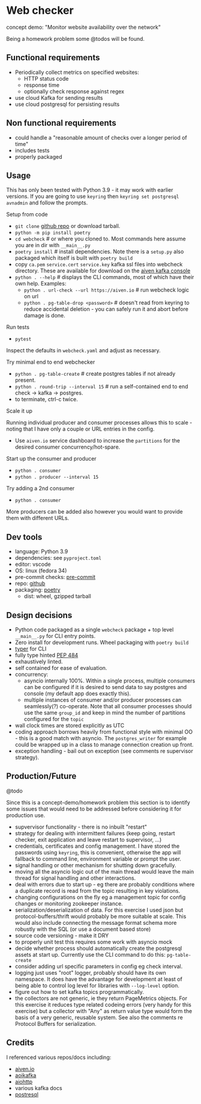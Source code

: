 # Web checker

concept demo: "Monitor website availability over the network"

Being a homework problem some @todos will be found.

## Functional requirements

- Periodically collect metrics on specified websites:
  - HTTP status code
  - response time
  - optionally check response against regex
- use cloud Kafka for sending results
- use cloud postgresql for persisting results

## Non functional requirements

- could handle a "reasonable amount of checks over a longer period of time"
- includes tests
- properly packaged

## Usage

This has only been tested with Python 3.9 - it may work with earlier versions. If you are going to use `keyring` then `keyring set postgresql avnadmin` and follow the prompts.

Setup from code

- `git clone` [github repo](https://github.com/aiven-recruitment/seniorsre-20210618-paulsorenson) or download tarball.
- `python -m pip install poetry`
- `cd webcheck` # or where you cloned to. Most commands here assume you are in dir with `__main__.py`
- `poetry install` # install dependencies. Note there is a `setup.py` also packaged which itself is built with `poetry build`
- copy `ca.pem` `service.cert` `service.key` kafka ssl files into webcheck directory. These are available for download on the [aiven kafka console](https://console.aiven.io/project/metrak-749b/services/kafka-1c4efd3)
- `python . --help` # displays the CLI commands, most of which have their own help. Examples:
  - `python . url-check --url https://aiven.io`  # run webcheck logic on url
  - `python . pg-table-drop <password>`  # doesn't read from keyring to reduce accidental deletion - you can safely run it and abort before damage is done.

Run tests

- `pytest`

Inspect the defaults in `webcheck.yaml` and adjust as necessary.

Try minimal end to end webchecker

- `python . pg-table-create`  # create postgres tables if not already present.
- `python . round-trip --interval 15`  # run a self-contained end to end check -> kafka -> postgres.
- to terminate, ctrl-c twice.

Scale it up

Running individual producer and consumer processes allows this to scale - noting that I have only a couple or URL entries in the config.

- Use `aiven.io` service dashboard to increase the `partitions` for the desired consumer concurrency/hot-spare.

Start up the consumer and producer

- `python . consumer`
- `python . producer --interval 15`

Try adding a 2nd consumer

- `python . consumer`

More producers can be added also however you would want to provide them with different URLs.


## Dev tools

- language: Python 3.9
- dependencies: see `pyproject.toml`
- editor: vscode
- OS: linux (fedora 34)
- pre-commit checks: [pre-commit](https://pre-commit.com/)
- repo: [github](github.com)
- packaging: [poetry](https://python-poetry.org/)
  - dist: wheel, gzipped tarball

## Design decisions

- Python code packaged as a single `webcheck` package + top level `__main__.py` for CLI entry points.
- Zero install for development runs. Wheel packaging with `poetry build`
- [typer](https://github.com/tiangolo/typer) for CLI
- fully type hinted [PEP 484](https://www.python.org/dev/peps/pep-0484/)
- exhaustively linted.
- self contained for ease of evaluation.
- concurrency:
  - asyncio internally 100%. Within a single process, multiple consumers can be configured if it is desired to send data to say postgres and console (my default app does exactly this).
  - multiple instances of consumer and/or producer processes can seamlessly(?) co-operate. Note that all consumer processes should use the same `group_id` and keep in mind the number of partitions configured for the `topic`
- wall clock times are stored explicitly as UTC
- coding approach borrows heavily from functional style with minimal OO - this is a good match with asyncio. The `postgres_writer` for example could be wrapped up in a class to manage connection creation up front.
- exception handling - bail out on exception (see comments re supervisor strategy).

## Production/Future

@todo

Since this is a concept-demo/homework problem this section is to identify some issues that would need to be addressed before considering it for production use.

- supvervisor functionality - there is no inbuilt "restart"
- strategy for dealing with intermittent failures (keep going, restart checker, exit application and leave restart to supervisor, ...)
- credentials, certificates and config management. I have stored the passwords using `keyring`, this is convenient, otherwise the app will fallback to command line, environment variable or prompt the user.
- signal handling or other mechanism for shutting down gracefully.
- moving all the asyncio logic out of the main thread would leave the main thread for signal handling and other interactions.
- deal with errors due to start up - eg there are probably conditions where a duplicate record is read from the topic resulting in key violations.
- changing configurations on the fly eg a management topic for config changes or monitoring zookeeper instance.
- serialization/deserialization of data. For this exercise I used json but protocol-buffers/thrift would probably be more suitable at scale. This would also include connecting the message format schema more robustly with the SQL (or use a document based store)
- source code versioning - make it DRY
- to properly unit test this requires some work with asyncio mock
- decide whether process should automatically create the postgresql assets at start up. Currently use the CLI command to do this: `pg-table-create`
- consider adding url specific parameters in config eg check interval.
- logging just uses "root" logger, probably should have its own namespace. It does have the advantage for development at least of being able to control log level for libraries with `--log-level` option.
- figure out how to set kafka topics programmatically.
- the collectors are not generic, ie they return PageMetrics objects. For this exercise it reduces type related codeing errors (very handy for this exercise) but a collector with "Any" as return value type would form the basis of a very generic, reusable system. See also the comments re Protocol Buffers for serialization.

## Credits

I referenced various repos/docs including:

- [aiven.io](https://aiven.io)
- [aoikafka](https://aiokafka.readthedocs.io/en/stable/)
- [aiohttp](https://docs.aiohttp.org/en/stable/)
- various kafka docs
- [postresql](https://www.postgresql.org/)
